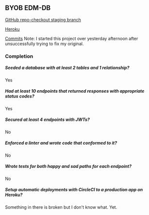 ## BYOB EDM-DB

[GitHub repo-checkout staging branch](https://github.com/juliankyer/db-edm)

[Heroku](https://db-edm.herokuapp.com/)

[Commits](https://github.com/juliankyer/db-edm/commits/master)
Note: I started this project over yesterday afternoon after unsuccessfully trying to fix my original. 

### Completion
##### Seeded a database with at least 2 tables and 1 relationship? 
Yes

##### Had at least 10 endpoints that returned responses with appropriate status codes? 
Yes 

##### Secured at least 4 endpoints with JWTs?
No

##### Enforced a linter and wrote code that conformed to it?
No

##### Wrote tests for both happy and sad paths for each endpoint? 
No

##### Setup automatic deployments with CircleCI to a production app on Heroku? 
Something in there is broken but I don't know what. Yet.